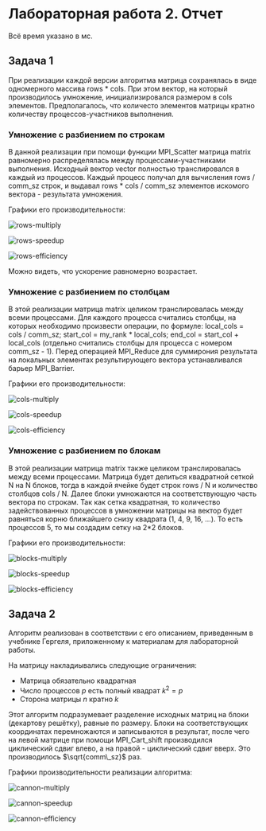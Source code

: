 # Лабораторная работа 2. Отчет 

Всё время указано в мс.

## Задача 1

При реализации каждой версии алгоритма матрица сохранялась в виде одномерного массива rows * cols. При этом вектор, на который производилось умножение, инициализировался размером в cols элементов. Предполагалось, что количесто элементов матрицы кратно количеству процессов-участников выполнения.

### Умножение с разбиением по строкам

В данной реализации при помощи функции MPI_Scatter матрица matrix равномерно распределялась между процессами-участниками выполнения. Исходный вектор vector полностью транслировался в каждый из процессов. Каждый процесс получал для вычисления rows / comm_sz строк, и выдавал rows * cols / comm_sz элементов искомого вектора - результата умножения.

Графики его производительности:

![rows-multiply](./report-src/rows-1.png)

![rows-speedup](./report-src/rows-speedup.png)

![rows-efficiency](./report-src/rows-efficiency.png)

Можно видеть, что ускорение равномерно возрастает.

### Умножение с разбиением по столбцам

В этой реализации матрица matrix целиком транслировалась между всеми процессами. Для каждого процесса считались столбцы, на которых необходимо произвести операции, по формуле: local_cols = cols / comm_sz; start_col = my_rank * local_cols; end_col = start_col + local_cols (отдельно считались столбцы для процесса с номером comm_sz - 1). Перед операцией MPI_Reduce для суммирония результата на локальных элементах результирующего вектора устанавливался барьер MPI_Barrier.

Графики его производительности:

![cols-multiply](./report-src/cols-1.png)

![cols-speedup](./report-src/cols-speedup.png)

![cols-efficiency](./report-src/cols-efficiency.png)

### Умножение с разбиением по блокам

В этой реализации матрица matrix также целиком транслировалась между всеми процессами. Матрица будет делиться квадратной сеткой N на N блоков, тогда в каждой ячейке будет строк rows / N и количество столбцов cols / N. Далее блоки умножаются на соответствующую часть вектора по строкам. 
Так как сетка квадратная, то количество задействованных процессов в умножении матрицы на вектор будет равняться корню ближайшего снизу квадрата (1, 4, 9, 16, ...). 
То есть процессов 5, то мы создадим сетку на 2*2 блоков. 

Графики его производительности:

![blocks-multiply](./report-src/blocks-1.png)

![blocks-speedup](./report-src/blocks-speedup.png)

![blocks-efficiency](./report-src/blocks-efficiency.png)

## Задача 2

Алгоритм реализован в соответствии с его описанием, приведенным в учебнике Гергеля, приложенному к материалам для лабораторной работы.

На матрицу накладиывались следующие ограничения:
- Матрица обязательно квадратная
- Число процессов $p$ есть полный квадрат $k ^ 2 = p$
- Сторона матрицы $n$ кратно $k$

Этот алгоритм подразумевает разделение исходных матриц на блоки (декартову решётку), равные по размеру. Блоки на соответствующих координатах перемножаются и записываются в результат, после чего на левой матрице при помощи MPI_Cart_shift производился циклический сдвиг влево, а на правой - циклический сдвиг вверх. Это производилось $\sqrt{comm\_sz}$ раз.

Графики производительности реализации алгоритма:

![cannon-multiply](./report-src/cannon-1.png)

![cannon-speedup](./report-src/cannon-speedup.png)

![cannon-efficiency](./report-src/cannon-efficiency.png)